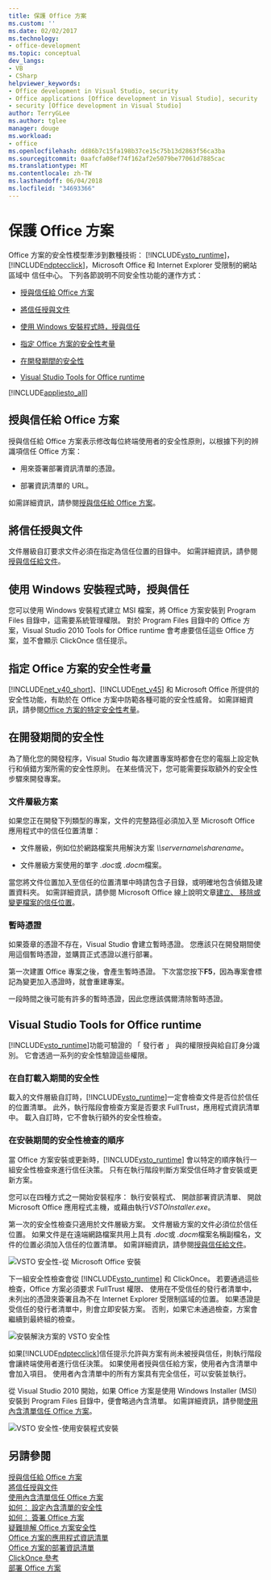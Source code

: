 ```yaml
---
title: 保護 Office 方案
ms.custom: ''
ms.date: 02/02/2017
ms.technology:
- office-development
ms.topic: conceptual
dev_langs:
- VB
- CSharp
helpviewer_keywords:
- Office development in Visual Studio, security
- Office applications [Office development in Visual Studio], security
- security [Office development in Visual Studio]
author: TerryGLee
ms.author: tglee
manager: douge
ms.workload:
- office
ms.openlocfilehash: dd86b7c15fa198b37ce15c75b13d2863f56ca3ba
ms.sourcegitcommit: 0aafcfa08ef74f162af2e5079be77061d7885cac
ms.translationtype: MT
ms.contentlocale: zh-TW
ms.lasthandoff: 06/04/2018
ms.locfileid: "34693366"
---
```

# <a name="secure-office-solutions"></a>保護 Office 方案
  Office 方案的安全性模型牽涉到數種技術： [!INCLUDE[vsto_runtime](../vsto/includes/vsto-runtime-md.md)]， [!INCLUDE[ndptecclick](../vsto/includes/ndptecclick-md.md)]，Microsoft Office 和 Internet Explorer 受限制的網站區域中 信任中心。 下列各節說明不同安全性功能的運作方式：  
  
-   [授與信任給 Office 方案](#GrantingTrustToSolutions)  
  
-   [將信任授與文件](#GrantingTrustToDocuments)  
  
-   [使用 Windows 安裝程式時，授與信任](#GrantingTrustWindowsInstaller)  
  
-   [指定 Office 方案的安全性考量](#Security)  
  
-   [在開發期間的安全性](#SecurityDuringDeployment)  
  
-   [Visual Studio Tools for Office runtime](#VisualStudioToolsForOfficeRuntime)  
  
 [!INCLUDE[appliesto_all](../vsto/includes/appliesto-all-md.md)]  
  
##  <a name="GrantingTrustToSolutions"></a> 授與信任給 Office 方案  
 授與信任給 Office 方案表示修改每位終端使用者的安全性原則，以根據下列的辨識項信任 Office 方案：  
  
-   用來簽署部署資訊清單的憑證。  
  
-   部署資訊清單的 URL。  
  
 如需詳細資訊，請參閱[授與信任給 Office 方案](../vsto/granting-trust-to-office-solutions.md)。  
  
##  <a name="GrantingTrustToDocuments"></a> 將信任授與文件  
 文件層級自訂要求文件必須在指定為信任位置的目錄中。 如需詳細資訊，請參閱[授與信任給文件](../vsto/granting-trust-to-documents.md)。  
  
##  <a name="GrantingTrustWindowsInstaller"></a> 使用 Windows 安裝程式時，授與信任  
 您可以使用 Windows 安裝程式建立 MSI 檔案，將 Office 方案安裝到 Program Files 目錄中，這需要系統管理權限。 對於 Program Files 目錄中的 Office 方案，Visual Studio 2010 Tools for Office runtime 會考慮要信任這些 Office 方案，並不會顯示 ClickOnce 信任提示。  
  
##  <a name="Security"></a> 指定 Office 方案的安全性考量  
 [!INCLUDE[net_v40_short](../sharepoint/includes/net-v40-short-md.md)]、[!INCLUDE[net_v45](../vsto/includes/net-v45-md.md)] 和 Microsoft Office 所提供的安全性功能，有助於在 Office 方案中防範各種可能的安全性威脅。 如需詳細資訊，請參閱[Office 方案的特定安全性考量](../vsto/specific-security-considerations-for-office-solutions.md)。  
  
##  <a name="SecurityDuringDeployment"></a> 在開發期間的安全性  
 為了簡化您的開發程序，Visual Studio 每次建置專案時都會在您的電腦上設定執行和偵錯方案所需的安全性原則。 在某些情況下，您可能需要採取額外的安全性步驟來開發專案。  
  
### <a name="document-level-solutions"></a>文件層級方案  
 如果您正在開發下列類型的專案，文件的完整路徑必須加入至 Microsoft Office 應用程式中的信任位置清單：  
  
-   文件層級，例如位於網路檔案共用解決方案 *\\\servername\sharename*。  
  
-   文件層級方案使用的單字 *.doc*或 *.docm*檔案。  
  
 當您將文件位置加入至信任的位置清單中時請包含子目錄，或明確地包含偵錯及建置資料夾。 如需詳細資訊，請參閱 Microsoft Office 線上說明文章[建立、 移除或變更檔案的信任位置](https://support.office.com/en-au/article/Create-remove-or-change-a-trusted-location-for-your-files-f5151879-25ea-4998-80a5-4208b3540a62)。  
  
### <a name="temporary-certificates"></a>暫時憑證  
 如果簽章的憑證不存在，Visual Studio 會建立暫時憑證。 您應該只在開發期間使用這個暫時憑證，並購買正式憑證以進行部署。  
  
 第一次建置 Office 專案之後，會產生暫時憑證。 下次當您按下**F5**，因為專案會標記為變更加入憑證時，就會重建專案。  
  
 一段時間之後可能有許多的暫時憑證，因此您應該偶爾清除暫時憑證。  
  
##  <a name="VisualStudioToolsForOfficeRuntime"></a> Visual Studio Tools for Office runtime  
 [!INCLUDE[vsto_runtime](../vsto/includes/vsto-runtime-md.md)]功能可驗證的 「 發行者 」 與的權限授與給自訂身分識別。 它會透過一系列的安全性驗證這些權限。  
  
### <a name="security-during-customization-loading"></a>在自訂載入期間的安全性  
 載入的文件層級自訂時，[!INCLUDE[vsto_runtime](../vsto/includes/vsto-runtime-md.md)]一定會檢查文件是否位於信任的位置清單。 此外，執行階段會檢查方案是否要求 FullTrust，應用程式資訊清單中。 載入自訂時，它不會執行額外的安全性檢查。  
  
### <a name="sequence-of-security-checks-during-installation"></a>在安裝期間的安全性檢查的順序  
 當 Office 方案安裝或更新時，[!INCLUDE[vsto_runtime](../vsto/includes/vsto-runtime-md.md)] 會以特定的順序執行一組安全性檢查來進行信任決策。 只有在執行階段判斷方案受信任時才會安裝或更新方案。  
  
 您可以在四種方式之一開始安裝程序： 執行安裝程式、 開啟部署資訊清單、 開啟 Microsoft Office 應用程式主機，或藉由執行*VSTOInstaller.exe*。  
  
 第一次的安全性檢查只適用於文件層級方案。 文件層級方案的文件必須位於信任位置。 如果文件是在遠端網路檔案共用上具有 *.doc*或 *.docm*檔案名稱副檔名，文件的位置必須加入信任的位置清單。 如需詳細資訊，請參閱[授與信任給文件](../vsto/granting-trust-to-documents.md)。  
  
 ![VSTO 安全性-從 Microsoft Office 安裝](../vsto/media/host-install.png "VSTO 安全性-從 Microsoft Office 安裝")  
  
 下一組安全性檢查會從 [!INCLUDE[vsto_runtime](../vsto/includes/vsto-runtime-md.md)] 和 ClickOnce。 若要通過這些檢查，Office 方案必須要求 FullTrust 權限、 使用在不受信任的發行者清單中，未列出的憑證來簽署且為不在 Internet Explorer 受限制區域的位置。 如果憑證是受信任的發行者清單中，則會立即安裝方案。 否則，如果它未通過檢查，方案會繼續到最終組的檢查。  
  
 ![安裝解決方案的 VSTO 安全性](../vsto/media/installing.png "安裝解決方案的 VSTO 安全性")  
  
 如果[!INCLUDE[ndptecclick](../vsto/includes/ndptecclick-md.md)]信任提示允許與方案有尚未被授與信任，則執行階段會讓終端使用者進行信任決策。 如果使用者授與信任給方案，使用者內含清單中會加入項目。 使用者內含清單中的所有方案具有完全信任，可以安裝並執行。  
  
 從 Visual Studio 2010 開始，如果 Office 方案是使用 Windows Installer (MSI) 安裝到 Program Files 目錄中，便會略過內含清單。 如需詳細資訊，請參閱[使用內含清單信任 Office 方案](../vsto/trusting-office-solutions-by-using-inclusion-lists.md)。  
  
 ![VSTO 安全性-使用安裝程式安裝](../vsto/media/setup-vstoinstaller.png "VSTO 安全性-使用安裝程式進行安裝")  
  
## <a name="see-also"></a>另請參閱  
 [授與信任給 Office 方案](../vsto/granting-trust-to-office-solutions.md)   
 [將信任授與文件](../vsto/granting-trust-to-documents.md)   
 [使用內含清單信任 Office 方案](../vsto/trusting-office-solutions-by-using-inclusion-lists.md)   
 [如何： 設定內含清單的安全性](../vsto/how-to-configure-inclusion-list-security.md)   
 [如何： 簽署 Office 方案](../vsto/how-to-sign-office-solutions.md)   
 [疑難排解 Office 方案安全性](../vsto/troubleshooting-office-solution-security.md)   
 [Office 方案的應用程式資訊清單](../vsto/application-manifests-for-office-solutions.md)   
 [Office 方案的部署資訊清單](../vsto/deployment-manifests-for-office-solutions.md)   
 [ClickOnce 參考](/visualstudio/deployment/clickonce-reference)   
 [部署 Office 方案](../vsto/deploying-an-office-solution.md)  
  
  